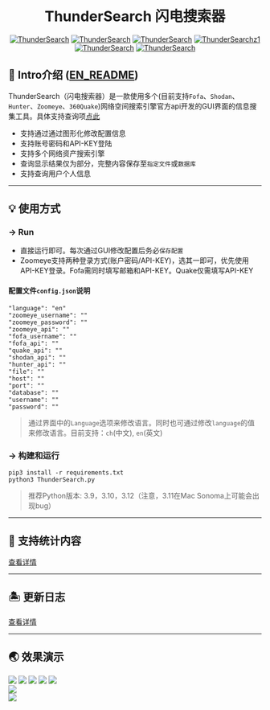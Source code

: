 # <h1 align="center" >ThunderSearch 闪电搜索器</h1>
<p align="center">
    <a href="https://github.com/xzajyjs/ThunderSearch"><img alt="ThunderSearch" src="https://img.shields.io/github/stars/xzajyjs/ThunderSearch.svg"></a>
    <a href="https://github.com/xzajyjs/ThunderSearch/releases"><img alt="ThunderSearch" src="https://img.shields.io/github/release/xzajyjs/ThunderSearch.svg"></a>
    <a href="https://github.com/xzajyjs/ThunderSearch/issues"><img alt="ThunderSearch" src="https://img.shields.io/github/issues/xzajyjs/ThunderSearch"></a>
    <a href="https://github.com/xzajyjs/ThunderSearch"><img alt="ThunderSearchz1" src="https://img.shields.io/badge/python-3.8+-blue"></a>
    <a href="https://github.com/xzajyjs/ThunderSearch"><img alt="ThunderSearch" src="https://img.shields.io/github/followers/xzajyjs?color=red&label=Followers"></a>
    <a href="https://github.com/xzajyjs/ThunderSearch"><img alt="ThunderSearch" src="https://img.shields.io/badge/ThunderSearch-green"></a>
</p>

## 🎸 Intro介绍 ([EN_README](README_EN.md))
ThunderSearch（闪电搜索器）是一款使用多个(目前支持`Fofa`、`Shodan`、`Hunter`、`Zoomeye`、`360Quake`)网络空间搜索引擎官方api开发的GUI界面的信息搜集工具。具体支持查询项[点此](Intro/Statistics.md)

- 支持通过通过图形化修改配置信息
- 支持账号密码和API-KEY登陆
- 支持多个网络资产搜索引擎
- 查询显示结果仅为部分，完整内容保存至`指定文件`或`数据库`
- 支持查询用户个人信息

---
## 💡 使用方式
### -> Run  
- 直接运行即可。每次通过GUI修改配置后务必`保存配置`
- Zoomeye支持两种登录方式(账户密码/API-KEY)，选其一即可，优先使用API-KEY登录。Fofa需同时填写邮箱和API-KEY。Quake仅需填写API-KEY

#### 配置文件`config.json`说明
```
"language": "en"
"zoomeye_username": ""
"zoomeye_password": ""
"zoomeye_api": ""
"fofa_username": ""
"fofa_api": ""
"quake_api": ""
"shodan_api": ""
"hunter_api": ""
"file": ""
"host": ""
"port": ""
"database": ""
"username": ""
"password": ""
```

> 通过界面中的`Language`选项来修改语言。同时也可通过修改`language`的值来修改语言。目前支持：`ch`(中文), `en`(英文)

### -> 构建和运行
```
pip3 install -r requirements.txt
python3 ThunderSearch.py
```
> 推荐Python版本: 3.9，3.10，3.12（注意，3.11在Mac Sonoma上可能会出现bug）
---
## 📡 支持统计内容

[查看详情](Intro/Statistics.md)

---
## 🏝 更新日志

[查看详情](Intro/Update.md)

---
## 🌏 效果演示
![](pic/fofa.png) 
![](pic/quake.png) 
![](pic/shodan.jpg)
![](pic/hunter.jpg)
![](pic/config.jpg)  
![](pic/mysql.png)  
![](pic/csv.png)